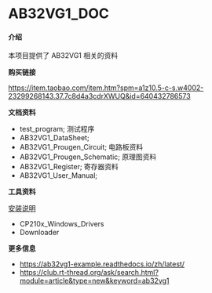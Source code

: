 # AB32VG1_DOC

#### 介绍

本项目提供了 AB32VG1 相关的资料

**购买链接**

https://item.taobao.com/item.htm?spm=a1z10.5-c-s.w4002-23299268143.37.7c8d4a3cdrXWUQ&id=640432786573

**文档资料**

+ test_program; 测试程序
+ AB32VG1_DataSheet;
+ AB32VG1_Prougen_Circuit; 电路板资料
+ AB32VG1_Prougen_Schematic; 原理图资料
+ AB32VG1_Register; 寄存器资料
+ AB32VG1_User_Manual;

**工具资料**

[安装说明](https://ab32vg1-example.readthedocs.io/zh/latest/experiment.html)

+ CP210x_Windows_Drivers
+ Downloader

**更多信息**

+ https://ab32vg1-example.readthedocs.io/zh/latest/
+ https://club.rt-thread.org/ask/search.html?module=article&type=new&keyword=ab32vg1
